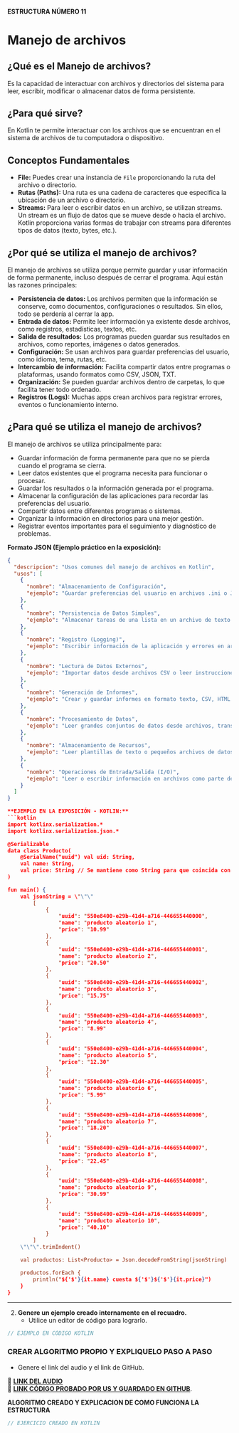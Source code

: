 #### ESTRUCTURA NÚMERO 11
# Manejo de archivos

## ¿Qué es el Manejo de archivos?

Es la capacidad de interactuar con archivos y directorios del sistema para leer, escribir, modificar o almacenar datos de forma persistente.

## ¿Para qué sirve?

En Kotlin te permite interactuar con los archivos que se encuentran en el sistema de archivos de tu computadora o dispositivo.

## Conceptos Fundamentales

* **File:** Puedes crear una instancia de `File` proporcionando la ruta del archivo o directorio.
* **Rutas (Paths):** Una ruta es una cadena de caracteres que especifica la ubicación de un archivo o directorio.
* **Streams:** Para leer o escribir datos en un archivo, se utilizan streams. Un stream es un flujo de datos que se mueve desde o hacia el archivo. Kotlin proporciona varias formas de trabajar con streams para diferentes tipos de datos (texto, bytes, etc.).

## ¿Por qué se utiliza el manejo de archivos?

El manejo de archivos se utiliza porque permite guardar y usar información de forma permanente, incluso después de cerrar el programa. Aquí están las razones principales:

* **Persistencia de datos:** Los archivos permiten que la información se conserve, como documentos, configuraciones o resultados. Sin ellos, todo se perdería al cerrar la app.
* **Entrada de datos:** Permite leer información ya existente desde archivos, como registros, estadísticas, textos, etc.
* **Salida de resultados:** Los programas pueden guardar sus resultados en archivos, como reportes, imágenes o datos generados.
* **Configuración:** Se usan archivos para guardar preferencias del usuario, como idioma, tema, rutas, etc.
* **Intercambio de información:** Facilita compartir datos entre programas o plataformas, usando formatos como CSV, JSON, TXT.
* **Organización:** Se pueden guardar archivos dentro de carpetas, lo que facilita tener todo ordenado.
* **Registros (Logs):** Muchas apps crean archivos para registrar errores, eventos o funcionamiento interno.

## ¿Para qué se utiliza el manejo de archivos?

El manejo de archivos se utiliza principalmente para:

* Guardar información de forma permanente para que no se pierda cuando el programa se cierra.
* Leer datos existentes que el programa necesita para funcionar o procesar.
* Guardar los resultados o la información generada por el programa.
* Almacenar la configuración de las aplicaciones para recordar las preferencias del usuario.
* Compartir datos entre diferentes programas o sistemas.
* Organizar la información en directorios para una mejor gestión.
* Registrar eventos importantes para el seguimiento y diagnóstico de problemas.

**Formato JSON (Ejemplo práctico en la exposición):**

```json
{
  "descripcion": "Usos comunes del manejo de archivos en Kotlin",
  "usos": [
    {
      "nombre": "Almacenamiento de Configuración",
      "ejemplo": "Guardar preferencias del usuario en archivos .ini o JSON."
    },
    {
      "nombre": "Persistencia de Datos Simples",
      "ejemplo": "Almacenar tareas de una lista en un archivo de texto o JSON."
    },
    {
      "nombre": "Registro (Logging)",
      "ejemplo": "Escribir información de la aplicación y errores en archivos .log."
    },
    {
      "nombre": "Lectura de Datos Externos",
      "ejemplo": "Importar datos desde archivos CSV o leer instrucciones desde archivos de texto."
    },
    {
      "nombre": "Generación de Informes",
      "ejemplo": "Crear y guardar informes en formato texto, CSV, HTML o PDF."
    },
    {
      "nombre": "Procesamiento de Datos",
      "ejemplo": "Leer grandes conjuntos de datos desde archivos, transformarlos y guardar los resultados."
    },
    {
      "nombre": "Almacenamiento de Recursos",
      "ejemplo": "Leer plantillas de texto o pequeños archivos de datos desde el sistema de archivos."
    },
    {
      "nombre": "Operaciones de Entrada/Salida (I/O)",
      "ejemplo": "Leer o escribir información en archivos como parte del flujo de un programa."
    }
  ]
}

**EJEMPLO EN LA EXPOSICIÓN - KOTLIN:**
```kotlin
import kotlinx.serialization.*
import kotlinx.serialization.json.*

@Serializable
data class Producto(
    @SerialName("uuid") val uid: String,
    val name: String,
    val price: String // Se mantiene como String para que coincida con el JSON
)

fun main() {
    val jsonString = \"\"\" 
        [
            {
                "uuid": "550e8400-e29b-41d4-a716-446655440000",
                "name": "producto aleatorio 1",
                "price": "10.99"
            },
            {
                "uuid": "550e8400-e29b-41d4-a716-446655440001",
                "name": "producto aleatorio 2",
                "price": "20.50"
            },
            {
                "uuid": "550e8400-e29b-41d4-a716-446655440002",
                "name": "producto aleatorio 3",
                "price": "15.75"
            },
            {
                "uuid": "550e8400-e29b-41d4-a716-446655440003",
                "name": "producto aleatorio 4",
                "price": "8.99"
            },
            {
                "uuid": "550e8400-e29b-41d4-a716-446655440004",
                "name": "producto aleatorio 5",
                "price": "12.30"
            },
            {
                "uuid": "550e8400-e29b-41d4-a716-446655440005",
                "name": "producto aleatorio 6",
                "price": "5.99"
            },
            {
                "uuid": "550e8400-e29b-41d4-a716-446655440006",
                "name": "producto aleatorio 7",
                "price": "18.20"
            },
            {
                "uuid": "550e8400-e29b-41d4-a716-446655440007",
                "name": "producto aleatorio 8",
                "price": "22.45"
            },
            {
                "uuid": "550e8400-e29b-41d4-a716-446655440008",
                "name": "producto aleatorio 9",
                "price": "30.99"
            },
            {
                "uuid": "550e8400-e29b-41d4-a716-446655440009",
                "name": "producto aleatorio 10",
                "price": "40.10"
            }
        ]
    \"\"\".trimIndent()

    val productos: List<Producto> = Json.decodeFromString(jsonString)

    productos.forEach {
        println("${'$'}{it.name} cuesta ${'$'}${'$'}{it.price}")
    }
}
```

---
   
2. **Genere un ejemplo creado internamente en el recuadro.**
   - Utilice un editor de código para lograrlo.
     
```kotlin
// EJEMPLO EN CÓDIGO KOTLIN

```

### CREAR ALGORITMO PROPIO Y EXPLIQUELO PASO A PASO 
- Genere el link del audio y el link de GitHub.  

🔗 **[LINK DEL AUDIO]()**  
🔗 **[LINK CÓDIGO PROBADO POR US Y GUARDADO EN GITHUB]()**.

**ALGORITMO CREADO Y EXPLICACION DE COMO FUNCIONA LA ESTRUCTURA**
```kotlin
// EJERCICIO CREADO EN KOTLIN

```
